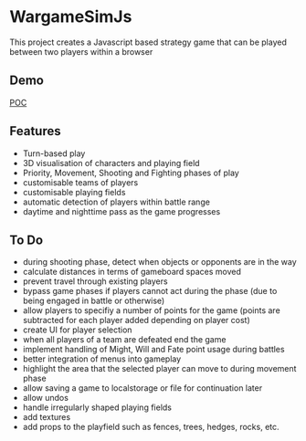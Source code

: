 # WargameSimJs
This project creates a Javascript based strategy game that can be played between
two players within a browser

## Demo
[POC](https://rawgit.com/bicarbon8/WargameSimJs/Refactor/index.html)

## Features
- Turn-based play
- 3D visualisation of characters and playing field
- Priority, Movement, Shooting and Fighting phases of play
- customisable teams of players
- customisable playing fields
- automatic detection of players within battle range
- daytime and nighttime pass as the game progresses

## To Do
- during shooting phase, detect when objects or opponents are in the way
- calculate distances in terms of gameboard spaces moved
- prevent travel through existing players
- bypass game phases if players cannot act during the phase (due to being
    engaged in battle or otherwise)
- allow players to specifiy a number of points for the game (points are
    subtracted for each player added depending on player cost)
- create UI for player selection
- when all players of a team are defeated end the game
- implement handling of Might, Will and Fate point usage during battles
- better integration of menus into gameplay
- highlight the area that the selected player can move to during movement phase
- allow saving a game to localstorage or file for continuation later
- allow undos
- handle irregularly shaped playing fields
- add textures
- add props to the playfield such as fences, trees, hedges, rocks, etc.
